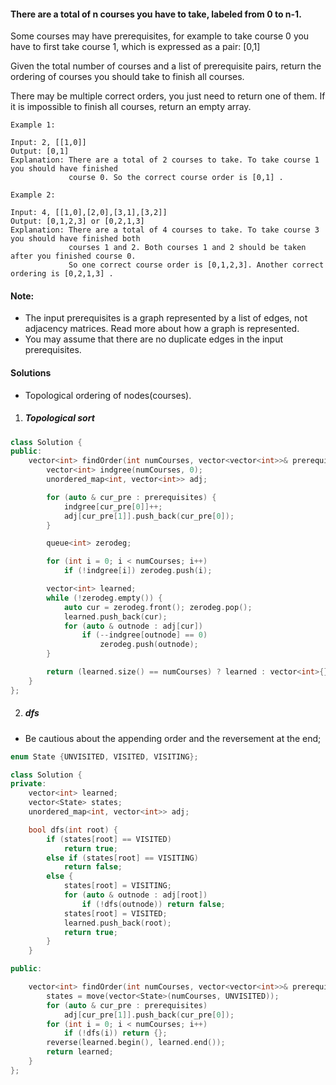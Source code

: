 #### There are a total of n courses you have to take, labeled from 0 to n-1.

Some courses may have prerequisites, for example to take course 0 you have to first take course 1, which is expressed as a pair: [0,1]

Given the total number of courses and a list of prerequisite pairs, return the ordering of courses you should take to finish all courses.

There may be multiple correct orders, you just need to return one of them. If it is impossible to finish all courses, return an empty array.

```
Example 1:

Input: 2, [[1,0]] 
Output: [0,1]
Explanation: There are a total of 2 courses to take. To take course 1 you should have finished   
             course 0. So the correct course order is [0,1] .

Example 2:

Input: 4, [[1,0],[2,0],[3,1],[3,2]]
Output: [0,1,2,3] or [0,2,1,3]
Explanation: There are a total of 4 courses to take. To take course 3 you should have finished both     
             courses 1 and 2. Both courses 1 and 2 should be taken after you finished course 0. 
             So one correct course order is [0,1,2,3]. Another correct ordering is [0,2,1,3] .
```

#### Note:

-    The input prerequisites is a graph represented by a list of edges, not adjacency matrices. Read more about how a graph is represented.
-    You may assume that there are no duplicate edges in the input prerequisites.

#### Solutions

- Topological ordering of nodes(courses).

1. ##### Topological sort

```cpp
class Solution {
public:
    vector<int> findOrder(int numCourses, vector<vector<int>>& prerequisites) {
        vector<int> indgree(numCourses, 0);
        unordered_map<int, vector<int>> adj;

        for (auto & cur_pre : prerequisites) {
            indgree[cur_pre[0]]++;
            adj[cur_pre[1]].push_back(cur_pre[0]);
        }

        queue<int> zerodeg;

        for (int i = 0; i < numCourses; i++)
            if (!indgree[i]) zerodeg.push(i);

        vector<int> learned;
        while (!zerodeg.empty()) {
            auto cur = zerodeg.front(); zerodeg.pop();
            learned.push_back(cur);
            for (auto & outnode : adj[cur])
                if (--indgree[outnode] == 0)
                    zerodeg.push(outnode);
        }

        return (learned.size() == numCourses) ? learned : vector<int>{};
    }
};
```

2. ##### dfs

- Be cautious about the appending order and the reversement at the end;

```cpp
enum State {UNVISITED, VISITED, VISITING};

class Solution {
private:
    vector<int> learned;
    vector<State> states;
    unordered_map<int, vector<int>> adj;

    bool dfs(int root) {
        if (states[root] == VISITED)
            return true;
        else if (states[root] == VISITING)
            return false;
        else {
            states[root] = VISITING;
            for (auto & outnode : adj[root])
                if (!dfs(outnode)) return false;
            states[root] = VISITED;
            learned.push_back(root);
            return true;
        }
    }

public:

    vector<int> findOrder(int numCourses, vector<vector<int>>& prerequisites) {
        states = move(vector<State>(numCourses, UNVISITED));
        for (auto & cur_pre : prerequisites)
            adj[cur_pre[1]].push_back(cur_pre[0]);
        for (int i = 0; i < numCourses; i++)
            if (!dfs(i)) return {};
        reverse(learned.begin(), learned.end());
        return learned;
    }
};
```